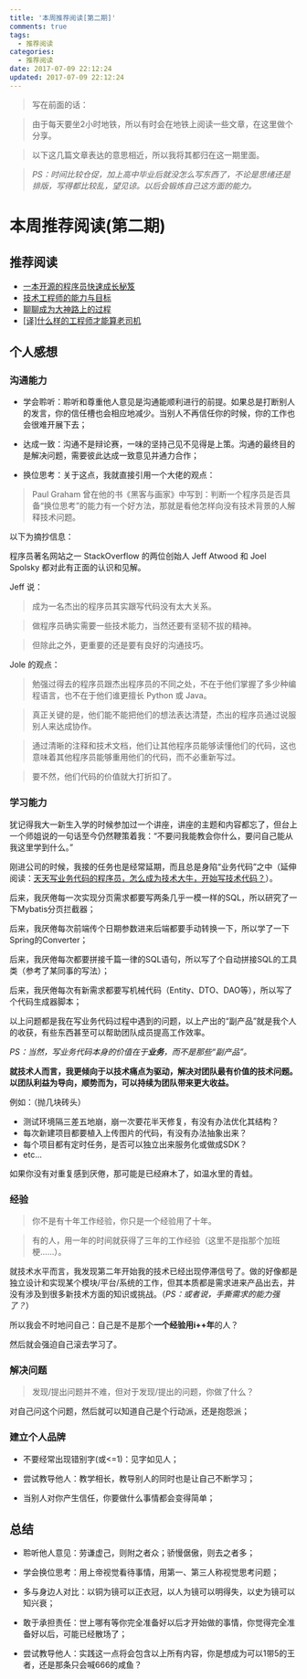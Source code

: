 ```yaml
---
title: '本周推荐阅读[第二期]'
comments: true
tags:
  - 推荐阅读
categories:
  - 推荐阅读
date: 2017-07-09 22:12:24
updated: 2017-07-09 22:12:24
---
```


> 写在前面的话：

> 由于每天要坐2小时地铁，所以有时会在地铁上阅读一些文章，在这里做个分享。

> 以下这几篇文章表达的意思相近，所以我将其都归在这一期里面。

> *PS：时间比较仓促，加上高中毕业后就没怎么写东西了，不论是思绪还是排版，写得都比较乱，望见谅。以后会锻炼自己这方面的能力。*

# 本周推荐阅读(第二期)

## 推荐阅读
+ [一本开源的程序员快速成长秘笈](https://mp.weixin.qq.com/s/kqkaG8x-ZTQz43vei9mAfA)
+ [技术工程师的能力与目标](https://timyang.net/management/engineer-performance/)
+ [聊聊成为大神路上的过程](http://blog.jobbole.com/101102/)
+ [[译]什么样的工程师才能算老司机](https://juejin.im/post/5953514c6fb9a06ba9306f4a)

## 个人感想

### 沟通能力

+ 学会聆听：聆听和尊重他人意见是沟通能顺利进行的前提。如果总是打断别人的发言，你的信任槽也会相应地减少。当别人不再信任你的时候，你的工作也会很难开展下去；

+ 达成一致：沟通不是辩论赛，一味的坚持己见不见得是上策。沟通的最终目的是解决问题，需要彼此达成一致意见并通力合作；

+ 换位思考：关于这点，我就直接引用一个大佬的观点：

> Paul Graham 曾在他的书《黑客与画家》中写到：判断一个程序员是否具备“换位思考”的能力有一个好方法，那就是看他怎样向没有技术背景的人解释技术问题。

以下为摘抄信息：

程序员著名网站之一 StackOverflow 的两位创始人 Jeff Atwood 和 Joel Spolsky 都对此有正面的认识和见解。

Jeff 说：
> 成为一名杰出的程序员其实跟写代码没有太大关系。

> 做程序员确实需要一些技术能力，当然还要有坚韧不拔的精神。

> 但除此之外，更重要的还是要有良好的沟通技巧。

Jole 的观点：
> 勉强过得去的程序员跟杰出程序员的不同之处，不在于他们掌握了多少种编程语言，也不在于他们谁更擅长 Python 或 Java。

> 真正关键的是，他们能不能把他们的想法表达清楚，杰出的程序员通过说服别人来达成协作。

> 通过清晰的注释和技术文档，他们让其他程序员能够读懂他们的代码，这也意味着其他程序员能够重用他们的代码，而不必重新写过。

> 要不然，他们代码的价值就大打折扣了。

### 学习能力

犹记得我大一新生入学的时候参加过一个讲座，讲座的主题和内容都忘了，但台上一个师姐说的一句话至今仍然鞭策着我：“不要问我能教会你什么，要问自己能从我这里学到什么。”

刚进公司的时候，我接的任务也是经常延期，而且总是身陷“业务代码”之中（延伸阅读：[天天写业务代码的程序员，怎么成为技术大牛，开始写技术代码？](https://www.zhihu.com/question/39430220)）。

后来，我厌倦每一次实现分页需求都要写两条几乎一模一样的SQL，所以研究了一下Mybatis分页拦截器；

后来，我厌倦每次前端传个日期参数进来后端都要手动转换一下，所以学了一下Spring的Converter；

后来，我厌倦每次都要拼接千篇一律的SQL语句，所以写了个自动拼接SQL的工具类（参考了某同事的写法）；

后来，我厌倦每次有新需求都要写机械代码（Entity、DTO、DAO等），所以写了个代码生成器脚本；

以上问题都是我在写业务代码过程中遇到的问题，以上产出的“副产品”就是我个人的收获，有些东西甚至可以帮助团队成员提高工作效率。

*PS：当然，写业务代码本身的价值在于**业务**，而不是那些“副产品”。*

**就技术人而言，我更倾向于以技术痛点为驱动，解决对团队最有价值的技术问题。以团队利益为导向，顺势而为，可以持续为团队带来更大收益。**

例如：（抛几块砖头）
+ 测试环境隔三差五地崩，崩一次要花半天修复，有没有办法优化其结构？
+ 每次新建项目都要植入上传图片的代码，有没有办法抽象出来？
+ 每个项目都有定时任务，是否可以独立出来服务化或做成SDK？
+ etc...

如果你没有对重复感到厌倦，那可能是已经麻木了，如温水里的青蛙。

### 经验

> 你不是有十年工作经验，你只是一个经验用了十年。

> 有的人，用一年的时间就获得了三年的工作经验（这里不是指那个加班梗……）。

就技术水平而言，我发现第二年开始我的技术已经出现停滞信号了。做的好像都是独立设计和实现某个模块/平台/系统的工作，但其本质都是需求进来产品出去，并没有涉及到很多新技术方面的知识或挑战。（*PS：或者说，手撕需求的能力强了？*）

所以我会不时地问自己：自己是不是那个**一个经验用i++年**的人？

然后就会强迫自己滚去学习了。

### 解决问题

> 发现/提出问题并不难，但对于发现/提出的问题，你做了什么？

对自己问这个问题，然后就可以知道自己是个行动派，还是抱怨派；

### 建立个人品牌

+ 不要经常出现错别字(或<=1)：见字如见人；

+ 尝试教导他人：教学相长，教导别人的同时也是让自己不断学习；

+ 当别人对你产生信任，你要做什么事情都会变得简单；

## 总结

+ 聆听他人意见：劳谦虚己，则附之者众；骄慢倨傲，则去之者多；

+ 学会换位思考：用上帝视觉看待事情，用第一、第三人称视觉思考问题；

+ 多与身边人对比：以铜为镜可以正衣冠，以人为镜可以明得失，以史为镜可以知兴衰；

+ 敢于承担责任：世上哪有等你完全准备好以后才开始做的事情，你觉得完全准备好以后，可能已经散场了；

+ 尝试教导他人：实践这一点将会包含以上所有内容，你是想成为可以1带5的王者，还是那条只会喊666的咸鱼？
